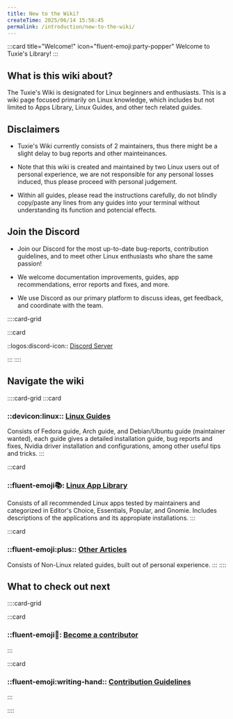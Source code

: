 ```yaml
---
title: New to the Wiki?
createTime: 2025/06/14 15:56:45
permalink: /introduction/new-to-the-wiki/
---
```


:::card title="Welcome!" icon="fluent-emoji:party-popper"
Welcome to Tuxie's Library!
:::

## What is this wiki about?

The Tuxie's Wiki is designated for Linux beginners and enthusiasts. This is a wiki page focused primarily on Linux knowledge, which includes but not limited to Apps Library, Linux Guides, and other tech related guides.

## Disclaimers

- Tuxie's Wiki currently consists of 2 maintainers, thus there might be a slight delay to bug reports and other mainteinances.

- Note that this wiki is created and maintained by two Linux users out of personal experience, we are not responsible for any personal losses induced, thus please proceed with personal judgement.

- Within all guides, please read the instructions carefully, do not blindly copy/paste any lines from any guides into your terminal without understanding its function and potencial effects.

## Join the Discord

- Join our Discord for the most up-to-date bug-reports, contribution guidelines, and to meet other Linux enthusiasts who share the same passion!

- We welcome documentation improvements, guides, app recommendations, error reports and fixes, and more.

- We use Discord as our primary platform to discuss ideas, get feedback, and coordinate with the team.

::::card-grid

:::card

::logos:discord-icon:: [Discord Server](https://discord.gg/WkeNeu8NGt)

:::
::::

## Navigate the wiki

::::card-grid
:::card

### ::devicon:linux:: [Linux Guides](/tuxies-wiki/linux-guides/)

Consists of Fedora guide, Arch guide, and Debian/Ubuntu guide (maintainer wanted), each guide gives a detailed installation guide, bug reports and fixes, Nvidia driver installation and configurations, among other useful tips and tricks.
:::

:::card

### ::fluent-emoji:books:: [Linux App Library](/tuxies-wiki/linux-apps/)

Consists of all recommended Linux apps tested by maintainers and categorized in Editor's Choice, Essentials, Popular, and Gnomie. Includes descriptions of the applications and its appropiate installations.
:::

:::card

### ::fluent-emoji:plus:: [Other Articles](/tuxies-wiki/blog/)

Consists of Non-Linux related guides, built out of personal experience.
:::
::::

## What to check out next

::::card-grid

:::card

### ::fluent-emoji:pencil:: [Become a contributor](/tuxies-wiki/contributions/)

:::

:::card

### ::fluent-emoji:writing-hand:: [Contribution Guidelines](/tuxies-wiki/contributions/guidelines/)

:::

::::
